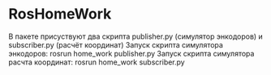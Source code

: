 # RosHomeWork
В пакете присуствуют два скрипта publisher.py (симулятор энкодоров) и subscriber.py (расчёт координат)
Запуск скрипта симулятора энкодоров:
rosrun home_work publisher.py 
Запуск скрипта симулятора расчта координат:
rosrun home_work subscriber.py 

